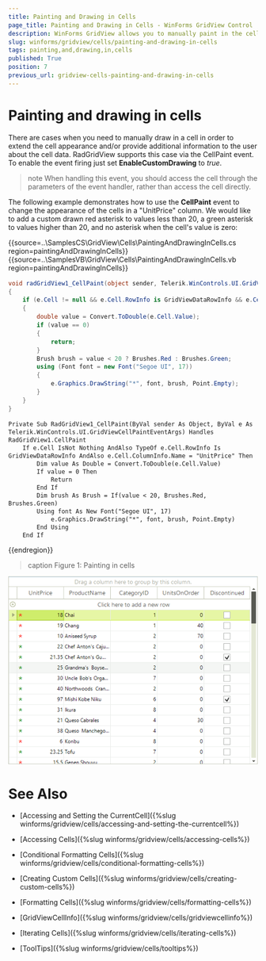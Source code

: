 ```yaml
---
title: Painting and Drawing in Cells
page_title: Painting and Drawing in Cells - WinForms GridView Control
description: WinForms GridView allows you to manually paint in the cells inside RadGridView. Learn how to change the appearance.
slug: winforms/gridview/cells/painting-and-drawing-in-cells
tags: painting,and,drawing,in,cells
published: True
position: 7
previous_url: gridview-cells-painting-and-drawing-in-cells
---
```


# Painting and drawing in cells

There are cases when you need to manually draw in a cell in order to extend the cell appearance and/or provide additional information to the user about the cell data. RadGridView supports this case via the CellPaint event. To enable the event firing just set __EnableCustomDrawing__ to *true*.

>note When handling this event, you should access the cell through the parameters of the event handler, rather than access the cell directly.
>

The following example demonstrates how to use the __CellPaint__ event to change the appearance of the cells in a "UnitPrice" column. We would like to add a custom drawn red asterisk to values less than 20, a green asterisk to values higher than 20, and no asterisk when the cell's value is zero:

{{source=..\SamplesCS\GridView\Cells\PaintingAndDrawingInCells.cs region=paintingAndDrawingInCells}} 
{{source=..\SamplesVB\GridView\Cells\PaintingAndDrawingInCells.vb region=paintingAndDrawingInCells}} 

````C#
void radGridView1_CellPaint(object sender, Telerik.WinControls.UI.GridViewCellPaintEventArgs e)
{
    if (e.Cell != null && e.Cell.RowInfo is GridViewDataRowInfo && e.Cell.ColumnInfo.Name == "UnitPrice")
    {
        double value = Convert.ToDouble(e.Cell.Value);
        if (value == 0)
        {
            return;
        }
        Brush brush = value < 20 ? Brushes.Red : Brushes.Green;
        using (Font font = new Font("Segoe UI", 17))
        {
            e.Graphics.DrawString("*", font, brush, Point.Empty);
        }
    }
}

````
````VB.NET
Private Sub RadGridView1_CellPaint(ByVal sender As Object, ByVal e As Telerik.WinControls.UI.GridViewCellPaintEventArgs) Handles RadGridView1.CellPaint
    If e.Cell IsNot Nothing AndAlso TypeOf e.Cell.RowInfo Is GridViewDataRowInfo AndAlso e.Cell.ColumnInfo.Name = "UnitPrice" Then
        Dim value As Double = Convert.ToDouble(e.Cell.Value)
        If value = 0 Then
            Return
        End If
        Dim brush As Brush = If(value < 20, Brushes.Red, Brushes.Green)
        Using font As New Font("Segoe UI", 17)
            e.Graphics.DrawString("*", font, brush, Point.Empty)
        End Using
    End If

````

{{endregion}} 

>caption Figure 1: Painting in cells

![WinForms RadGridView Painting in cells](images/gridview-cells-painting-and-drawing-in-cells001.png)

# See Also
* [Accessing and Setting the CurrentCell]({%slug winforms/gridview/cells/accessing-and-setting-the-currentcell%})

* [Accessing Cells]({%slug winforms/gridview/cells/accessing-cells%})

* [Conditional Formatting Cells]({%slug winforms/gridview/cells/conditional-formatting-cells%})

* [Creating Custom Cells]({%slug winforms/gridview/cells/creating-custom-cells%})

* [Formatting Cells]({%slug winforms/gridview/cells/formatting-cells%})

* [GridViewCellInfo]({%slug winforms/gridview/cells/gridviewcellinfo%})

* [Iterating Cells]({%slug winforms/gridview/cells/iterating-cells%})

* [ToolTips]({%slug winforms/gridview/cells/tooltips%})


